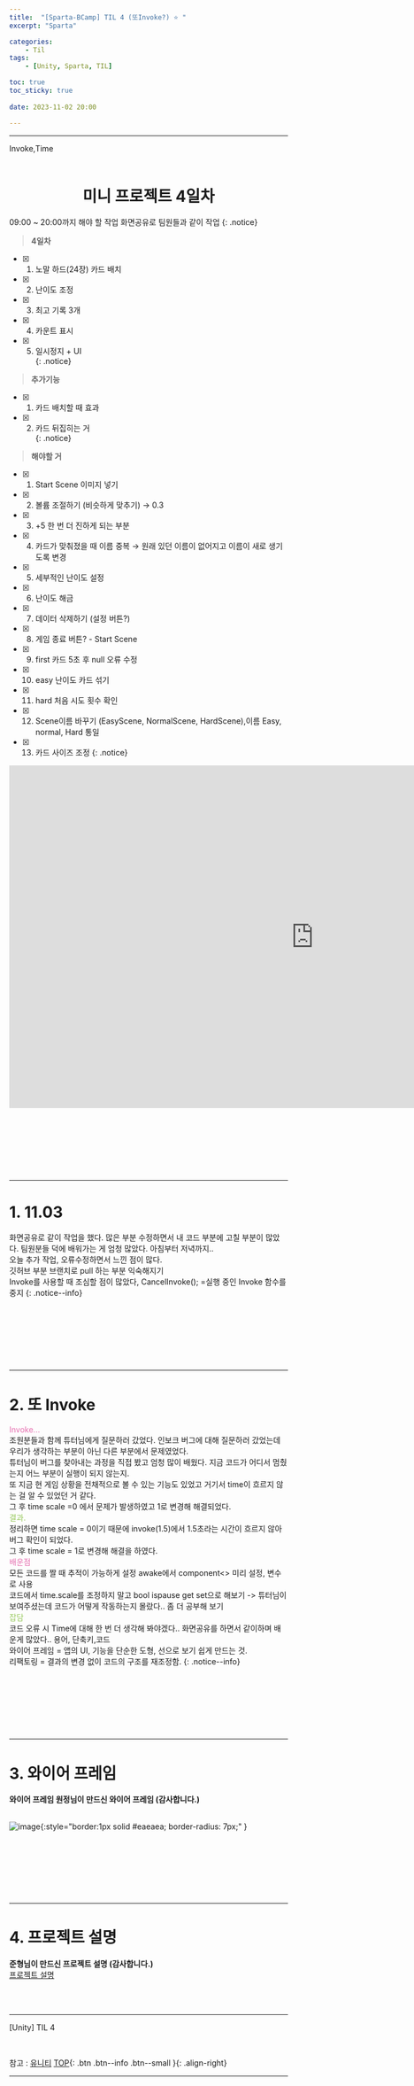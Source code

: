 ```yaml
---
title:  "[Sparta-BCamp] TIL 4 (또Invoke?) ⭐ "
excerpt: "Sparta"

categories:
    - Til
tags:
    - [Unity, Sparta, TIL]

toc: true
toc_sticky: true
 
date: 2023-11-02 20:00

---
```

- - -
Invoke,Time
<BR><BR>

<center><H1> 미니 프로젝트 4일차  </H1></center>
09:00 ~ 20:00까지 해야 할 작업 화면공유로 팀원들과 같이 작업
{: .notice}

> **4일차**  
- [x] 1. 노말 하드(24장) 카드 배치  
- [x] 2. 난이도 조정  
- [x] 3. 최고 기록 3개  
- [x] 4. 카운트 표시  
- [x] 5. 일시정지  + UI  
{: .notice}

> **추가기능**
- [x] 1. 카드 배치할 때 효과  
- [x] 2. 카드 뒤집히는 거  
{: .notice}

> **해야할 거**
- [x]  1. Start Scene 이미지 넣기
- [x]  2. 볼륨 조절하기 (비슷하게 맞추기) → 0.3
- [x]  3. +5 한 번 더 진하게 되는 부분
- [x]  4. 카드가 맞춰졌을 때 이름 중복 → 원래 있던 이름이 없어지고 이름이 새로 생기도록 변경
- [x]  5. 세부적인 난이도 설정
- [x]  6. 난이도 해금
- [x]  7. 데이터 삭제하기 (설정 버튼?)
- [x]  8. 게임 종료 버튼? - Start Scene
- [x]  9. first 카드 5초 후 null 오류 수정
- [x]  10. easy 난이도 카드 섞기
- [x]  11. hard 처음 시도 횟수 확인
- [x]  12. Scene이름 바꾸기 (EasyScene, NormalScene, HardScene),이름 Easy, normal, Hard 통일
- [x]  13. 카드 사이즈 조정
{: .notice}



<iframe width="1100" height="619" src="https://www.youtube.com/embed/OXB477_D4LE" title="Unity 2기_ IDLE Card Match" frameborder="0" allow="accelerometer; autoplay; clipboard-write; encrypted-media; gyroscope; picture-in-picture; web-share" allowfullscreen></iframe>

<br><br><br><br><br><br>
- - - 

# 1. 11.03
화면공유로 같이 작업을 했다. 많은 부분 수정하면서 내 코드 부분에 고칠 부분이 많았다. 팀원분들 덕에 배워가는 게 엄청 많았다. 아침부터 저녁까지..  
오늘 추가 작업, 오류수정하면서 느낀 점이 많다.  
깃허브 부분 브랜치로 pull 하는 부분 익숙해지기  
Invoke를 사용할 때 조심할 점이 많았다, CancelInvoke(); =실행 중인 Invoke 함수를 중지
{: .notice--info}

<br><br><br><br><br><br>
- - - 

# 2. 또 Invoke
<span style="color:#E66EAF">Invoke...</span>  
조원분들과 함께 튜터님에게 질문하러 갔었다. 인보크 버그에 대해 질문하러 갔었는데 우리가 생각하는 부분이 아닌 다른 부분에서 문제였었다.  
튜터님이 버그를 찾아내는 과정을 직접 봤고 엄청 많이 배웠다. 지금 코드가 어디서 멈췄는지 어느 부분이 실행이 되지 않는지.  
또 지금 현 게임 상황을 전채적으로 볼 수 있는 기능도 있었고 거기서 time이 흐르지 않는 걸 알 수 있었던 거 같다.   
그 후 time scale =0 에서 문제가 발생하였고 1로 변경해 해결되었다.  
<span style="color:#96C85A">결과.</span>  
정리하면 time scale = 0이기 때문에 invoke(1.5)에서 1.5초라는 시간이 흐르지 않아 버그 확인이 되었다.  
그 후 time scale = 1로 변경해 해결을 하였다.  
<span style="color:#E66EAF">배운점</span>  
모든 코드를 짤 때 추적이 가능하게 설정 awake에서 component<> 미리 설정, 변수로 사용  
코드에서 time.scale를 조정하지 말고 bool ispause get set으로 해보기 -> 튜터님이 보여주셨는데 코드가 어떻게 작동하는지 몰랐다.. 좀 더 공부해 보기  
<span style="color:#96C85A">잡담</span>  
코드 오류 시 Time에 대해 한 번 더 생각해 봐야겠다..
화면공유를 하면서 같이하며 배운게 많았다..  용어, 단축키,코드  
와이어 프레임 = 앱의 UI, 기능을 단순한 도형, 선으로 보기 쉽게 만드는 것.  
리팩토링 = 결과의 변경 없이 코드의 구조를 재조정함.
{: .notice--info}

<br><br><br><br><br><br>
- - - 

# 3. 와이어 프레임
**와이어 프레임 원정님이 만드신 와이어 프레임 (감사합니다.)**  
<br>

![image](https://github.com/levell1/levell1.github.io/assets/96651722/1fae3b60-7236-4286-9c20-e8a90c64d77c){:style="border:1px solid #eaeaea; border-radius: 7px;" }  

<br><br><br><br><br><br>
- - - 

# 4. 프로젝트 설명
**준형님이 만드신 프로젝트 설명 (감사합니다.)**  
[프로젝트 설명](https://github.com/uhbbang33/IDLE_CardMatchGame/blob/main/Readme.md)



<br><br>
- - - 

[Unity] TIL 4

<br>

참고 : [유니티](https://docs.unity3d.com/kr/)
[TOP](#){: .btn .btn--info .btn--small }{: .align-right}
<br>
- - -
